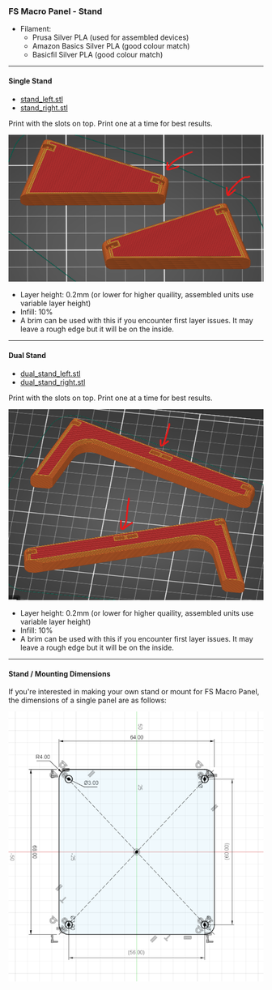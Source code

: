 ### FS Macro Panel - Stand

* Filament:
  * Prusa Silver PLA (used for assembled devices)
  * Amazon Basics Silver PLA (good colour match)
  * Basicfil Silver PLA (good colour match)

---
#### Single Stand

* [stand_left.stl](stand_left.stl)
* [stand_right.stl](stand_right.stl)

Print with the slots on top. Print one at a time for best results.

![](img/stand_left_right.png)

* Layer height: 0.2mm (or lower for higher quaility, assembled units use variable layer height)
* Infill: 10%
* A brim can be used with this if you encounter first layer issues. It may leave a rough edge but it will be on the inside.

---
#### Dual Stand

* [dual_stand_left.stl](dual_stand_left.stl)
* [dual_stand_right.stl](dual_stand_right.stl)

Print with the slots on top. Print one at a time for best results.

![](img/dual_stand_left_right.png)

* Layer height: 0.2mm (or lower for higher quaility, assembled units use variable layer height)
* Infill: 10%
* A brim can be used with this if you encounter first layer issues. It may leave a rough edge but it will be on the inside.


---
#### Stand / Mounting Dimensions

If you're interested in making your own stand or mount for FS Macro Panel, the dimensions of a single panel are as follows:

![](img/mount_dimensions.png)
